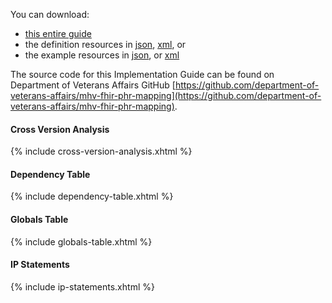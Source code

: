 
You can download:

- [this entire guide](full-ig.zip)
- the definition resources in [json](definitions.json.zip), [xml](definitions.xml.zip), or
- the example resources in [json](examples.json.zip), or [xml](examples.xml.zip)

The source code for this Implementation Guide can be found on Department of Veterans Affairs GitHub [https://github.com/department-of-veterans-affairs/mhv-fhir-phr-mapping](https://github.com/department-of-veterans-affairs/mhv-fhir-phr-mapping).

#### Cross Version Analysis

{% include cross-version-analysis.xhtml %}

#### Dependency Table

{% include dependency-table.xhtml %}

#### Globals Table

{% include globals-table.xhtml %}

#### IP Statements

{% include ip-statements.xhtml %}
